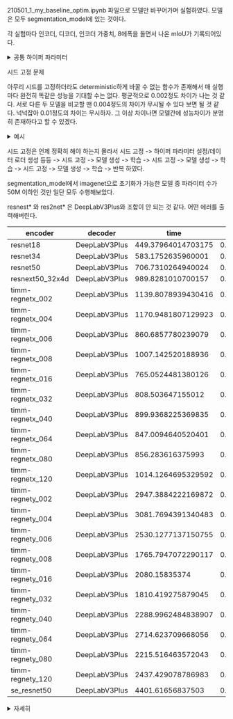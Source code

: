 210501_1_my_baseline_optim.ipynb 파일으로 모델만 바꾸어가며 실험하였다. 모델은 모두 segmentation_model에 있는 것이다.

각 실험마다 인코더, 디코더, 인코더 가중치, 8에폭을 돌면서 나온 mIoU가 기록되어있다.

<details>
<summary>공통 하이퍼 파라미터</summary>
  
    N_CLASSES = 12
    batch_size = 8
    num_epochs = 8
    image_size = 256
    learning_rate = 0.0001
    model_name = 'model_test'
    random_seed = 21
    val_every = 1

    criterion = nn.CrossEntropyLoss()
    optimizer = torch.optim.Adam(params=model.parameters(), lr=learning_rate, weight_decay=1e-6)

    train_transform = A.Compose([
        A.Resize(image_size, image_size),
        A.Normalize(
            mean=(0.485, 0.456, 0.406),
            std=(0.229, 0.224, 0.225), max_pixel_value=255.0, p=1.0
        ),
        A.HorizontalFlip(),
        A.VerticalFlip(),
        A.RandomRotate90(),
        A.OneOf([
            A.MotionBlur(p=1.0),
            A.OpticalDistortion(p=1.0)
        ], p=2/3),
        ToTensorV2()
    ])

    val_transform = A.Compose([
        A.Resize(image_size, image_size),
        A.Normalize(
            mean=(0.485, 0.456, 0.406),
            std=(0.229, 0.224, 0.225), max_pixel_value=255.0, p=1.0
        ),
        ToTensorV2()
    ])

    test_transform = A.Compose([
        A.Resize(image_size, image_size),
        A.Normalize(
            mean=(0.485, 0.456, 0.406),
            std=(0.229, 0.224, 0.225), max_pixel_value=255.0, p=1.0
        ),
        ToTensorV2()
    ])

    dataset_path = '../input/data'
    anns_file_path = dataset_path + '/train.json'
    train_path = dataset_path + '/train.json'
    val_path = dataset_path + '/val.json'
    test_path = dataset_path + '/test.json'
    saved_path = './saved'
    submission_path = './submission'
    category_names = ['Background','UNKNOWN','General trash','Paper','Paper pack','Metal','Glass','Plastic','Styrofoam','Plastic bag','Battery','Clothing']

</details>

시드 고정 문제

아무리 시드를 고정하더라도 deterministic하게 바꿀 수 없는 함수가 존재해서 매 실행마다 완전히 똑같은 성능을 기대할 수는 없다. 평균적으로 0.002정도 차이가 나는 것 같다.
서로 다른 두 모델을 비교할 땐 0.004정도의 차이가 무시될 수 있다 보면 될 것 같다. 넉넉잡아 0.01정도의 차이는 무시하자. 그 이상 차이나면 모델간에 성능차이가 분명히 존재하다고 할 수 있겠다.

<details>
<summary>예시</summary>
  
    첫 번째 시도
    Epoch[1/8], Step[25/327], Loss: 1.8001
    Epoch[1/8], Step[50/327], Loss: 1.2874
    Epoch[1/8], Step[75/327], Loss: 1.0651
    Epoch[1/8], Step[100/327], Loss: 1.0220
    Epoch[1/8], Step[125/327], Loss: 0.8040
    Epoch[1/8], Step[150/327], Loss: 0.8964
    Epoch[1/8], Step[175/327], Loss: 0.6979
    Epoch[1/8], Step[200/327], Loss: 0.6790
    Epoch[1/8], Step[225/327], Loss: 0.7668
    Epoch[1/8], Step[250/327], Loss: 0.4986
    Epoch[1/8], Step[275/327], Loss: 0.5808
    Epoch[1/8], Step[300/327], Loss: 0.5706
    Epoch[1/8], Step[325/327], Loss: 0.4420
    Start validation #1
    Validation #1 mIoU: 0.3444
    두 번째 시도
    Epoch[1/8], Step[25/327], Loss: 1.7986
    Epoch[1/8], Step[50/327], Loss: 1.2883
    Epoch[1/8], Step[75/327], Loss: 1.0657
    Epoch[1/8], Step[100/327], Loss: 1.0234
    Epoch[1/8], Step[125/327], Loss: 0.7964
    Epoch[1/8], Step[150/327], Loss: 0.9032
    Epoch[1/8], Step[175/327], Loss: 0.7021
    Epoch[1/8], Step[200/327], Loss: 0.6928
    Epoch[1/8], Step[225/327], Loss: 0.7593
    Epoch[1/8], Step[250/327], Loss: 0.4945
    Epoch[1/8], Step[275/327], Loss: 0.5916
    Epoch[1/8], Step[300/327], Loss: 0.5538
    Epoch[1/8], Step[325/327], Loss: 0.4414
    Start validation #1
    Validation #1 mIoU: 0.3462
    
</details>

시드 고정은 언제 정확히 해야 하는지 몰라서 시드 고정 -> 하이퍼 파라미터 설정/데이터 로더 생성 등등 -> 시드 고정 -> 모델 생성 -> 학습 -> 시드 고정 -> 모델 생성 -> 학습 -> 시드 고정 -> 모델 생성 -> 학습 -> 반복 하였다.

segmentation_model에서 imagenet으로 초기화가 가능한 모델 중 파라미터 수가 50M 이하인 것만 일단 모두 수행해보았다.

resnest* 와 res2net* 은 DeepLabV3Plus와 조합이 안 되는 것 같다. 어떤 에러를 출력해버린다.

|encoder|decoder|time|mIoU|
|------|---|---|---|
|resnet18|DeepLabV3Plus|449.37964014703175|0.4291601452840826|
|resnet34|DeepLabV3Plus|583.1752635960001|0.4006245652968794|
|resnet50|DeepLabV3Plus|706.7310264940024|0.4432160165818095|
|resnext50_32x4d|DeepLabV3Plus|989.8281010700157|0.4633722942502894|
|timm-regnetx_002|DeepLabV3Plus|1139.8078939430416|0.41860393733529033|
|timm-regnetx_004|DeepLabV3Plus|1170.9481807129923|0.436622931140246|
|timm-regnetx_006|DeepLabV3Plus|860.6857780239079|0.44566551219045|
|timm-regnetx_008|DeepLabV3Plus|1007.142520188936|0.45035430170451884|
|timm-regnetx_016|DeepLabV3Plus|765.0524481380126|0.4667909515254158|
|timm-regnetx_032|DeepLabV3Plus|808.503647155012|0.4825021365812885|
|timm-regnetx_040|DeepLabV3Plus|899.9368225369835|0.47549429442759833|
|timm-regnetx_064|DeepLabV3Plus|847.0094640520401|0.4965303145066221|
|timm-regnetx_080|DeepLabV3Plus|856.283616375993|0.4804236624208333|
|timm-regnetx_120|DeepLabV3Plus|1014.1264695329592|0.4944420557780367|
|timm-regnety_002|DeepLabV3Plus|2947.3884222169872|0.4285575790880918|
|timm-regnety_004|DeepLabV3Plus|3081.7694391340483|0.4515390521354334|
|timm-regnety_006|DeepLabV3Plus|2530.1277137150755|0.4512694207080402|
|timm-regnety_008|DeepLabV3Plus|1765.7947072290117|0.4675396991236575|
|timm-regnety_016|DeepLabV3Plus|2080.15835374|0.46931674168610016|
|timm-regnety_032|DeepLabV3Plus|1810.419275879045|0.5091863186883845|
|timm-regnety_040|DeepLabV3Plus|2288.9962484838907|0.4730337879048085|
|timm-regnety_064|DeepLabV3Plus|2714.623709668056|0.4910699409622548|
|timm-regnety_080|DeepLabV3Plus|2215.516463572043|0.49846837022374313|
|timm-regnety_120|DeepLabV3Plus|2437.429078786983|0.49466244225890466|
|se_resnet50|DeepLabV3Plus|4401.61656837503|0.46851553219431535|

<details>
<summary>자세히</summary>

    {'encoder': 'resnet18', 'decoder': 'DeepLabV3Plus', 'mIoU': [0.25992999310157267, 0.3127455057493684, 0.3969756441842348, 0.4036034253436067, 0.39612861954826656, 0.3885107654782534, 0.41788185570690395, 0.4291601452840826], 'time': 449.37964014703175}
    {'encoder': 'resnet34', 'decoder': 'DeepLabV3Plus', 'mIoU': [0.28044171418351466, 0.3501930467529993, 0.39069708443965195, 0.36254835556413717, 0.4006245652968794, 0.39903707169128066, 0.39862410024121003, 0.40224746361123365], 'time': 583.1752635960001}
    {'encoder': 'resnet50', 'decoder': 'DeepLabV3Plus', 'mIoU': [0.29104260037827645, 0.3848181436301314, 0.4054829936173316, 0.3894121904289959, 0.4290492760805554, 0.4371052076036635, 0.4432160165818095, 0.43922349894952645], 'time': 706.7310264940024}
    {'encoder': 'resnet101', 'decoder': 'DeepLabV3Plus', 'mIoU': [0.2984920509903086, 0.3468846996604222, 0.3735308059828401, 0.4044875687791134, 0.4360922480305982, 0.42827957120254934, 0.4273770487378135, 0.4154889853577998], 'time': 916.4620690839947}
    {'encoder': 'resnext50_32x4d', 'decoder': 'DeepLabV3Plus', 'mIoU': [0.3388616682133834, 0.3973935417416952, 0.4221377918050292, 0.4633722942502894, 0.42885570881264656, 0.44684903048161034, 0.4511465665710093, 0.4473154627831199], 'time': 989.8281010700157}
    {'encoder': 'timm-resnest14d', 'decoder': 'DeepLabV3Plus', 'error': ValueError('ResNest encoders do not support dilated mode')}
    {'encoder': 'timm-resnest26d', 'decoder': 'DeepLabV3Plus', 'error': ValueError('ResNest encoders do not support dilated mode')}
    {'encoder': 'timm-resnest50d', 'decoder': 'DeepLabV3Plus', 'error': ValueError('ResNest encoders do not support dilated mode')}
    {'encoder': 'timm-resnest101e', 'decoder': 'DeepLabV3Plus', 'error': ValueError('ResNest encoders do not support dilated mode')}
    {'encoder': 'timm-resnest50d_4s2x40d', 'decoder': 'DeepLabV3Plus', 'error': ValueError('ResNest encoders do not support dilated mode')}
    {'encoder': 'timm-resnest50d_1s4x24d', 'decoder': 'DeepLabV3Plus', 'error': ValueError('ResNest encoders do not support dilated mode')}
    {'encoder': 'timm-res2net50_26w_4s', 'decoder': 'DeepLabV3Plus', 'error': ValueError('Res2Net encoders do not support dilated mode')}
    {'encoder': 'timm-res2net101_26w_4s', 'decoder': 'DeepLabV3Plus', 'error': ValueError('Res2Net encoders do not support dilated mode')}
    {'encoder': 'timm-res2net50_26w_6s', 'decoder': 'DeepLabV3Plus', 'error': ValueError('Res2Net encoders do not support dilated mode')}
    {'encoder': 'timm-res2net50_26w_8s', 'decoder': 'DeepLabV3Plus', 'error': ValueError('Res2Net encoders do not support dilated mode')}
    {'encoder': 'timm-res2net50_48w_2s', 'decoder': 'DeepLabV3Plus', 'error': ValueError('Res2Net encoders do not support dilated mode')}
    {'encoder': 'timm-res2net50_14w_8s', 'decoder': 'DeepLabV3Plus', 'error': ValueError('Res2Net encoders do not support dilated mode')}
    {'encoder': 'timm-res2next50', 'decoder': 'DeepLabV3Plus', 'error': ValueError('Res2Net encoders do not support dilated mode')}
    {'encoder': 'timm-regnetx_002', 'decoder': 'DeepLabV3Plus', 'mIoU': [0.2272733483750103, 0.31393052224735124, 0.3613404299581946, 0.3803617322161159, 0.40404595059748954, 0.41860393733529033, 0.41312273907292424, 0.40899207116311403], 'time': 1139.8078939430416}
    {'encoder': 'timm-regnetx_004', 'decoder': 'DeepLabV3Plus', 'mIoU': [0.2617444621307326, 0.3408115950644144, 0.4009770846249501, 0.4002820078998211, 0.42723563301991996, 0.43434230318851824, 0.436622931140246, 0.42904293639408575], 'time': 1170.9481807129923}
    {'encoder': 'timm-regnetx_006', 'decoder': 'DeepLabV3Plus', 'mIoU': [0.2665535584485949, 0.33424323197964134, 0.40294014210499074, 0.4229263263769264, 0.4349793157197075, 0.43317300205044035, 0.4340569670211247, 0.44566551219045], 'time': 860.6857780239079}
    {'encoder': 'timm-regnetx_008', 'decoder': 'DeepLabV3Plus', 'mIoU': [0.261065354529321, 0.36499848947785196, 0.4059206935507001, 0.4183558798671841, 0.4441553242283019, 0.4258721556226565, 0.43442807488591095, 0.45035430170451884], 'time': 1007.142520188936}
    {'encoder': 'timm-regnetx_016', 'decoder': 'DeepLabV3Plus', 'mIoU': [0.29847328886043617, 0.3846431611389099, 0.44875389317215447, 0.44294541761692463, 0.4488932057145702, 0.455031276607782, 0.4667909515254158, 0.4664099623632039], 'time': 765.0524481380126}
    {'encoder': 'timm-regnetx_032', 'decoder': 'DeepLabV3Plus', 'mIoU': [0.2994611860393452, 0.39672972178563204, 0.42342136935554664, 0.46182670382679253, 0.4671079518052052, 0.4625097555312427, 0.4690238463207139, 0.4825021365812885], 'time': 808.503647155012}
    {'encoder': 'timm-regnetx_040', 'decoder': 'DeepLabV3Plus', 'mIoU': [0.34356635074785563, 0.4124416197844896, 0.44669538014462806, 0.43800281961082543, 0.46350383842136245, 0.47549429442759833, 0.4674026681350394, 0.47295198092628665], 'time': 899.9368225369835}
    {'encoder': 'timm-regnetx_064', 'decoder': 'DeepLabV3Plus', 'mIoU': [0.3497345450218194, 0.41506087678107967, 0.4359499751489084, 0.43041451865555724, 0.46166695712544803, 0.48748481931756243, 0.4642539145544049, 0.4965303145066221], 'time': 847.0094640520401}
    {'encoder': 'timm-regnetx_120', 'decoder': 'DeepLabV3Plus', 'mIoU': [0.36614210192538477, 0.44450614667618066, 0.45545070072893323, 0.44353659888408375, 0.47955139452281936, 0.48018395665280234, 0.463833705503521, 0.4944420557780367], 'time': 1014.1264695329592}
    {'encoder': 'timm-regnety_002', 'decoder': 'DeepLabV3Plus', 'mIoU': [0.23311387237950054, 0.3214386017330384, 0.3755401448897475, 0.38875841758085483, 0.4037175249193409, 0.40294052019495913, 0.4209100703288064, 0.4285575790880918], 'time': 2947.3884222169872}
    {'encoder': 'timm-regnety_004', 'decoder': 'DeepLabV3Plus', 'mIoU': [0.27432836189384524, 0.3594460466261377, 0.3956237976003429, 0.42608552752790857, 0.4477964775701903, 0.4411048279652491, 0.4506927857843437, 0.4515390521354334], 'time': 3081.7694391340483}
    {'encoder': 'timm-regnety_006', 'decoder': 'DeepLabV3Plus', 'mIoU': [0.2711266505728384, 0.368496742868053, 0.392826298638029, 0.4346610764512288, 0.4512694207080402, 0.4321486880203533, 0.4346401926098156, 0.446020152355765], 'time': 2530.1277137150755}
    {'encoder': 'timm-regnety_008', 'decoder': 'DeepLabV3Plus', 'mIoU': [0.28799745412512096, 0.3940327496800784, 0.4401621328257786, 0.441198268457095, 0.43590578209927866, 0.46769693860609957, 0.46056566834915774, 0.4675396991236575], 'time': 1765.7947072290117}
    {'encoder': 'timm-regnety_016', 'decoder': 'DeepLabV3Plus', 'mIoU': [0.29595764155389886, 0.37982549289149947, 0.43568651199112945, 0.4302332507896456, 0.45391948989205955, 0.4474430219250544, 0.4679097255735732, 0.46931674168610016], 'time': 2080.15835374}
    {'encoder': 'timm-regnety_032', 'decoder': 'DeepLabV3Plus', 'mIoU': [0.29857212419004764, 0.4319430033713457, 0.46188751353024454, 0.48692051003851317, 0.4952702001178515, 0.49078959136325717, 0.5091863186883845, 0.4898891014703935], 'time': 1810.419275879045}
    {'encoder': 'timm-regnety_040', 'decoder': 'DeepLabV3Plus', 'mIoU': [0.3355689622949503, 0.4301516329832223, 0.4572777644370005, 0.45974836210577497, 0.4673817374021759, 0.4478376186799195, 0.4727642297946415, 0.4730337879048085], 'time': 2288.9962484838907}
    {'encoder': 'timm-regnety_064', 'decoder': 'DeepLabV3Plus', 'mIoU': [0.3164449590641705, 0.4119640401678588, 0.44861429555264726, 0.47272233943455705, 0.47007134099472586, 0.47394900989358263, 0.4910699409622548, 0.4894299562560065], 'time': 2714.623709668056}
    {'encoder': 'timm-regnety_080', 'decoder': 'DeepLabV3Plus', 'mIoU': [0.3369204992851722, 0.4097394202934033, 0.46837659211715593, 0.4654058753788597, 0.45645810106840395, 0.49846837022374313, 0.4768445801372954, 0.4866281254420063], 'time': 2215.516463572043}
    {'encoder': 'timm-regnety_120', 'decoder': 'DeepLabV3Plus', 'mIoU': [0.35119174788982593, 0.4509015744564714, 0.4633534653323901, 0.45995088156061925, 0.4444746137322429, 0.49466244225890466, 0.4816344597665674, 0.49509761023807003], 'time': 2437.429078786983}
    {'encoder': 'se_resnet50', 'decoder': 'DeepLabV3Plus', 'mIoU': [0.32242331441542477, 0.38866638332970393, 0.40637607331327374, 0.4487147113754802, 0.4352106097957769, 0.43981609334240007, 0.44329178911567807, 0.46851553219431535], 'time': 4401.61656837503}
    
</details>
